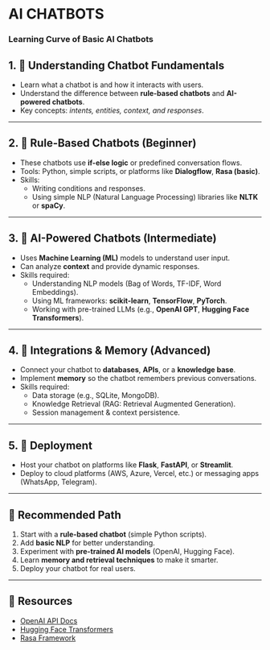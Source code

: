 # AI CHATBOTS

### Learning Curve of Basic AI Chatbots

## 1. 📌 Understanding Chatbot Fundamentals
- Learn what a chatbot is and how it interacts with users.  
- Understand the difference between **rule-based chatbots** and **AI-powered chatbots**.  
- Key concepts: *intents, entities, context, and responses*.  

---

## 2. 📌 Rule-Based Chatbots (Beginner)
- These chatbots use **if-else logic** or predefined conversation flows.  
- Tools: Python, simple scripts, or platforms like **Dialogflow**, **Rasa (basic)**.  
- Skills:  
  - Writing conditions and responses.  
  - Using simple NLP (Natural Language Processing) libraries like **NLTK** or **spaCy**.  

---

## 3. 📌 AI-Powered Chatbots (Intermediate)
- Uses **Machine Learning (ML)** models to understand user input.  
- Can analyze **context** and provide dynamic responses.  
- Skills required:  
  - Understanding NLP models (Bag of Words, TF-IDF, Word Embeddings).  
  - Using ML frameworks: **scikit-learn**, **TensorFlow**, **PyTorch**.  
  - Working with pre-trained LLMs (e.g., **OpenAI GPT**, **Hugging Face Transformers**).  

---

## 4. 📌 Integrations & Memory (Advanced)
- Connect your chatbot to **databases**, **APIs**, or a **knowledge base**.  
- Implement **memory** so the chatbot remembers previous conversations.  
- Skills required:  
  - Data storage (e.g., SQLite, MongoDB).  
  - Knowledge Retrieval (RAG: Retrieval Augmented Generation).  
  - Session management & context persistence.  

---

## 5. 📌 Deployment
- Host your chatbot on platforms like **Flask**, **FastAPI**, or **Streamlit**.  
- Deploy to cloud platforms (AWS, Azure, Vercel, etc.) or messaging apps (WhatsApp, Telegram).  

---

## 🚀 Recommended Path
1. Start with a **rule-based chatbot** (simple Python scripts).  
2. Add **basic NLP** for better understanding.  
3. Experiment with **pre-trained AI models** (OpenAI, Hugging Face).  
4. Learn **memory and retrieval techniques** to make it smarter.  
5. Deploy your chatbot for real users.  

---

## 📖 Resources
- [OpenAI API Docs](https://platform.openai.com/docs)  
- [Hugging Face Transformers](https://huggingface.co/docs/transformers/index)  
- [Rasa Framework](https://rasa.com/docs/)  

